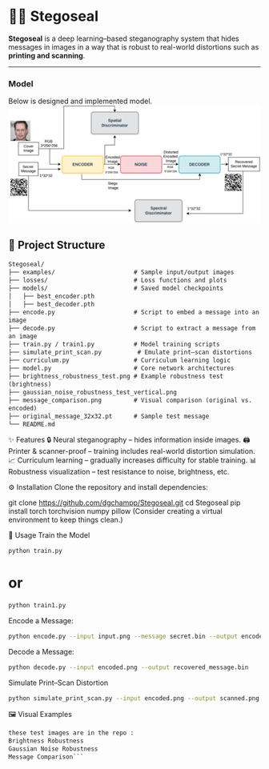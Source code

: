 # 🕵️‍♂️ Stegoseal

**Stegoseal** is a deep learning–based steganography system that hides messages in images in a way that is robust to real-world distortions such as **printing and scanning**.  

---

### Model
Below is designed and implemented model.
![Daigram fo model](https://github.com/dgchampp/Stegoseal/blob/main/model.png)

## 📂 Project Structure

```text
Stegoseal/
├── examples/                      # Sample input/output images
├── losses/                        # Loss functions and plots
├── models/                        # Saved model checkpoints
│   ├── best_encoder.pth
│   ├── best_decoder.pth
├── encode.py                      # Script to embed a message into an image
├── decode.py                      # Script to extract a message from an image
├── train.py / train1.py           # Model training scripts
├── simulate_print_scan.py          # Emulate print–scan distortions
├── curriculum.py                  # Curriculum learning logic
├── model.py                       # Core network architectures
├── brightness_robustness_test.png # Example robustness test (brightness)
├── gaussian_noise_robustness_test_vertical.png
├── message_comparison.png         # Visual comparison (original vs. encoded)
├── original_message_32x32.pt      # Sample test message
└── README.md
```
✨ Features
🔒 Neural steganography – hides information inside images.
🖨️ Printer & scanner-proof – training includes real-world distortion simulation.
📈 Curriculum learning – gradually increases difficulty for stable training.
📊 Robustness visualization – test resistance to noise, brightness, etc.

⚙️ Installation
Clone the repository and install dependencies:

git clone https://github.com/dgchampp/Stegoseal.git
cd Stegoseal
pip install torch torchvision numpy pillow
(Consider creating a virtual environment to keep things clean.)

🚀 Usage
Train the Model
```bash
python train.py
```
# or
```bash
python train1.py
```
Encode a Message:
```bash
python encode.py --input input.png --message secret.bin --output encoded.png
```
Decode a Message:
```bash
python decode.py --input encoded.png --output recovered_message.bin
```
Simulate Print–Scan Distortion
```bash
python simulate_print_scan.py --input encoded.png --output scanned.png
```
🖼️ Visual Examples
```test
these test images are in the repo : 
Brightness Robustness
Gaussian Noise Robustness
Message Comparison```
